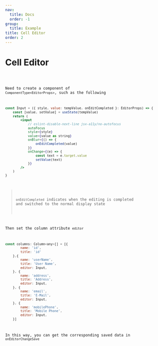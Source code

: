 ```yaml
---
nav:
  title: Docs
  order: -1
group:
  title: Example
title: Cell Editor
order: 2
---
```


# Cell Editor

<code src="../../../src/editor.tsx" title="Cell editing" desc="Provide a cell-editable table, Double click to edit" />

Need to create a component of `ComponentType<EditorProps>`, such as the following
 
```jsx | pure
const Input = ({ style, value: tempValue, onEditCompleted }: EditorProps) => {
    const [value, setValue] = useState(tempValue)
    return (
        <input
            // eslint-disable-next-line jsx-a11y/no-autofocus
            autoFocus
            style={style}
            value={value as string}
            onBlur={() => {
                onEditCompleted(value)
            }}
            onChange={(e) => {
                const text = e.target.value
                setValue(text)
            }}
        />
    )
}
```

> `onEditCompleted` indicates when the editing is completed and switched to the normal display state

Then set the column attribute `editor`

```jsx | pure
const columns: Column<any>[] = [{
        name: 'id',
        title: 'id'
    },{
        name: 'userName',
        title: 'User Name',
        editor: Input,
    }, {
        name: 'address',
        title: 'Address',
        editor: Input,
    }, {
        name: 'email',
        title: 'E-Mail',
        editor: Input,
    }, {
        name: 'mobilePhone',
        title: 'Mobile Phone',
        editor: Input,
    }]
```

In this way, you can get the corresponding saved data in `onEditorChangeSave`
